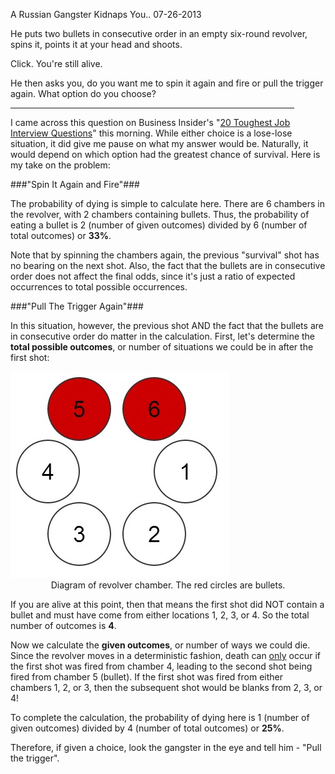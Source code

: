 A Russian Gangster Kidnaps You..
07-26-2013

He puts two bullets in consecutive order in an empty six-round revolver, spins it, points it at your head and shoots.

Click. You're still alive.

He then asks you, do you want me to spin it again and fire or pull the trigger again. What option do you choose?

<hr width="90%">

I came across this question on Business Insider's "[20 Toughest Job Interview Questions][1]" this morning. While either choice is a lose-lose situation, it did give me pause on what my answer would be. Naturally, it would depend on which option had the greatest chance of survival. Here is my take on the problem:

###"Spin It Again and Fire"###

The probability of dying is simple to calculate here. There are 6 chambers in the revolver, with 2 chambers containing bullets. Thus, the probability of eating a bullet is 2 (number of given outcomes) divided by 6 (number of total outcomes) or **33%**.

Note that by spinning the chambers again, the previous "survival" shot has no bearing on the next shot. Also, the fact that the bullets are in consecutive order does not affect the final odds, since it's just a ratio of expected occurrences to total possible occurrences.

###"Pull The Trigger Again"###

In this situation, however, the previous shot AND the fact that the bullets are in consecutive order do matter in the calculation. First, let's determine the **total possible outcomes**, or number of situations we could be in after the first shot:

<img src="/static/two_bullets.jpg" class="center" />
<div class="separator" style="clear: both; text-align: center;">
Diagram of revolver chamber. The red circles are bullets.</div>

If you are alive at this point, then that means the first shot did NOT contain a bullet and must have come from either locations 1, 2, 3, or 4. So the total number of outcomes is **4**.

Now we calculate the **given outcomes**, or number of ways we could die. Since the revolver moves in a deterministic fashion, death can <u>only</u> occur if the first shot was fired from chamber 4, leading to the second shot being fired from chamber 5 (bullet). If the first shot was fired from either chambers 1, 2, or 3, then the subsequent shot would be blanks from 2, 3, or 4!

To complete the calculation, the probability of dying here is 1 (number of given outcomes) divided by 4 (number of total outcomes) or **25%**.

Therefore, if given a choice, look the gangster in the eye and tell him - "Pull the trigger".

[1]: http://www.businessinsider.com/toughest-job-interview-questions-2013-7

